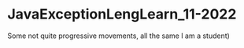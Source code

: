 # JavaExceptionLengLearn_11-2022
Some not quite progressive movements, all the same I am a student)
